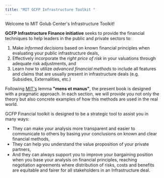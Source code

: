 ```yaml
---
title: "MIT GCFP Infrastructure Toolkit "
---
```


Welcome to MIT Golub Center's Infrastructure Toolkit!

**GCFP Infrastructure Finance initiative**  seeks to provide the financial techniques to help leaders in the public and private sectors to:

1. Make _informed decisions_ based on known financial principles when evaluating your public infrastructure deals, 
2. Effectively incorporate the _right price of risk_ in your valuations through adequate risk adjustments, and 
3. 	Learn how to utilize _advanced financial methods_ to include all features and claims that are usually present in infrastructure deals (e.g. Subsidies, Externalities, etc.)

Following [MIT's](mit.edu) lemma **"mens et manus"**, the present book is designed with a pragmatic approach. In each section, we will provide you not only the theory but also concrete examples of how this methods are used in the real world.

GCFP Financial toolkit is designed to be a strategic tool to assist you in many ways:	

* They can make your analysis more transparent and easier to communicate to others by basing your conclusions on known and clear financial methods, 
* They can help you understand the value proposition of your private partners, 
* And they can always support you to improve your bargaining position when you base your analysis on financial principles, reaching negotiation agreements where distribution of risks, costs and benefits are equitable and fairer for all stakeholders in an Infrastructure deal.

